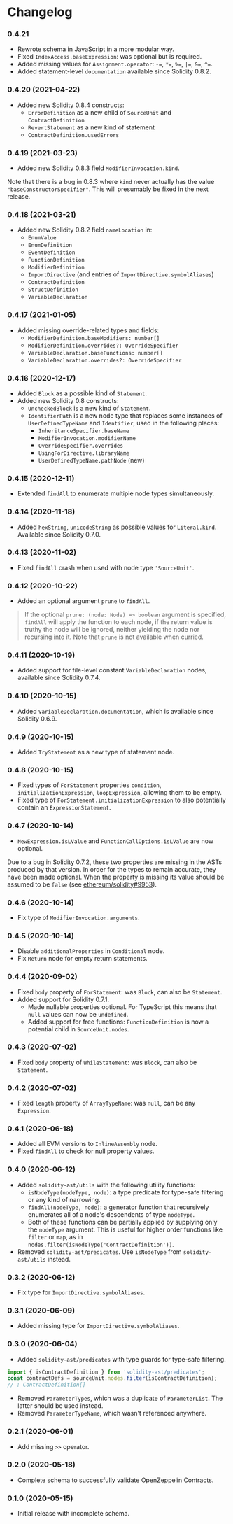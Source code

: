 # Changelog

### 0.4.21

- Rewrote schema in JavaScript in a more modular way.
- Fixed `IndexAccess.baseExpression`: was optional but is required.
- Added missing values for `Assignment.operator`: `-=`, `*=`, `%=`, `|=`, `&=`, `^=`.
- Added statement-level `documentation` available since Solidity 0.8.2.

### 0.4.20 (2021-04-22)

- Added new Solidity 0.8.4 constructs:
  - `ErrorDefinition` as a new child of `SourceUnit` and `ContractDefinition`
  - `RevertStatement` as a new kind of statement
  - `ContractDefinition.usedErrors`

### 0.4.19 (2021-03-23)

- Added new Solidity 0.8.3 field `ModifierInvocation.kind`.

Note that there is a bug in 0.8.3 where `kind` never actually has the value
`"baseConstructorSpecifier"`. This will presumably be fixed in the next
release.

### 0.4.18 (2021-03-21)

- Added new Solidity 0.8.2 field `nameLocation` in:
  - `EnumValue`
  - `EnumDefinition`
  - `EventDefinition`
  - `FunctionDefinition`
  - `ModifierDefinition`
  - `ImportDirective` (and entries of `ImportDirective.symbolAliases`)
  - `ContractDefinition`
  - `StructDefinition`
  - `VariableDeclaration`

### 0.4.17 (2021-01-05)

- Added missing override-related types and fields:
  - `ModifierDefinition.baseModifiers: number[]`
  - `ModifierDefinition.overrides?: OverrideSpecifier`
  - `VariableDeclaration.baseFunctions: number[]`
  - `VariableDeclaration.overrides?: OverrideSpecifier`

### 0.4.16 (2020-12-17)

- Added `Block` as a possible kind of `Statement`.
- Added new Solidity 0.8 constructs:
  - `UncheckedBlock` is a new kind of `Statement`.
  - `IdentifierPath` is a new node type that replaces some instances of `UserDefinedTypeName` and `Identifier`, used in the following places:
    - `InheritanceSpecifier.baseName`
    - `ModifierInvocation.modifierName`
    - `OverrideSpecifier.overrides`
    - `UsingForDirective.libraryName`
    - `UserDefinedTypeName.pathNode` (new)

### 0.4.15 (2020-12-11)

- Extended `findAll` to enumerate multiple node types simultaneously.

### 0.4.14 (2020-11-18)

- Added `hexString`, `unicodeString` as possible values for `Literal.kind`. Available since Solidity 0.7.0.

### 0.4.13 (2020-11-02)

- Fixed `findAll` crash when used with node type `'SourceUnit'`.

### 0.4.12 (2020-10-22)

- Added an optional argument `prune` to `findAll`.

> If the optional `prune: (node: Node) => boolean` argument is specified,
> `findAll` will apply the function to each node, if the return value is truthy
> the node will be ignored, neither yielding the node nor recursing into it. Note
> that `prune` is not available when curried.

### 0.4.11 (2020-10-19)

- Added support for file-level constant `VariableDeclaration` nodes, available since Solidity 0.7.4.

### 0.4.10 (2020-10-15)

- Added `VariableDeclaration.documentation`, which is available since Solidity 0.6.9.

### 0.4.9 (2020-10-15)

- Added `TryStatement` as a new type of statement node.

### 0.4.8 (2020-10-15)

- Fixed types of `ForStatement` properties `condition`, `initializationExpression`, `loopExpression`, allowing them to be empty.
- Fixed type of `ForStatement.initializationExpression` to also potentially contain an `ExpressionStatement`.

### 0.4.7 (2020-10-14)

- `NewExpression.isLValue` and `FunctionCallOptions.isLValue` are now optional.

Due to a bug in Solidity 0.7.2, these two properties are missing in the ASTs produced by that version. In order for the types to remain accurate, they have been made optional. When the property is missing its value should be assumed to be `false` (see [ethereum/solidity#9953](https://github.com/ethereum/solidity/pull/9953)).

### 0.4.6 (2020-10-14)

- Fix type of `ModifierInvocation.arguments`.

### 0.4.5 (2020-10-14)

- Disable `additionalProperties` in `Conditional` node.
- Fix `Return` node for empty return statements.

### 0.4.4 (2020-09-02)

- Fixed `body` property of `ForStatement`: was `Block`, can also be `Statement`.
- Added support for Solidity 0.7.1.
  - Made nullable properties optional. For TypeScript this means that `null` values can now be `undefined`.
  - Added support for free functions: `FunctionDefinition` is now a potential child in `SourceUnit.nodes`.

### 0.4.3 (2020-07-02)

- Fixed `body` property of `WhileStatement`: was `Block`, can also be `Statement`.

### 0.4.2 (2020-07-02)

- Fixed `length` property of `ArrayTypeName`: was `null`, can be any `Expression`.

### 0.4.1 (2020-06-18)

- Added all EVM versions to `InlineAssembly` node.
- Fixed `findAll` to check for null property values.

### 0.4.0 (2020-06-12)

- Added `solidity-ast/utils` with the following utility functions:
  - `isNodeType(nodeType, node)`: a type predicate for type-safe filtering or
    any kind of narrowing.
  - `findAll(nodeType, node)`: a generator function that recursively enumerates
    all of a node's descendents of type `nodeType`.
  - Both of these functions can be partially applied by supplying only the
    `nodeType` argument. This is useful for higher order functions like
    `filter` or `map`, as in `nodes.filter(isNodeType('ContractDefinition'))`.
- Removed `solidity-ast/predicates`. Use `isNodeType` from `solidity-ast/utils` instead.

### 0.3.2 (2020-06-12)

- Fix type for `ImportDirective.symbolAliases`.

### 0.3.1 (2020-06-09)

- Added missing type for `ImportDirective.symbolAliases`.

### 0.3.0 (2020-06-04)

- Added `solidity-ast/predicates` with type guards for type-safe filtering.

```typescript
import { isContractDefinition } from 'solidity-ast/predicates';
const contractDefs = sourceUnit.nodes.filter(isContractDefinition);
// : ContractDefinition[]
```

- Removed `ParameterTypes`, which was a duplicate of `ParameterList`. The latter should be used instead.
- Removed `ParameterTypeName`, which wasn't referenced anywhere.

### 0.2.1 (2020-06-01)

- Add missing `>>` operator.

### 0.2.0 (2020-05-18)

- Complete schema to successfully validate OpenZeppelin Contracts.

### 0.1.0 (2020-05-15)

- Initial release with incomplete schema.
